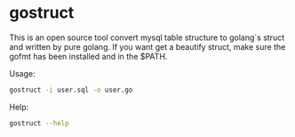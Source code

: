 # gostruct
This is an open source tool convert mysql table structure to golang`s struct and written by pure golang.
If you want get a beautify struct, make sure the gofmt has been installed and in the $PATH.

Usage:

```bash
gostruct -i user.sql -o user.go
```
Help:
```bash
gostruct --help
```

